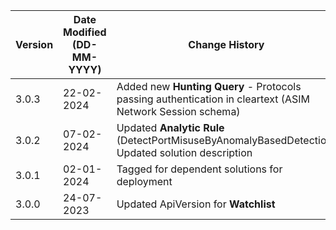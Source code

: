 | **Version** | **Date Modified (DD-MM-YYYY)** | **Change History**                                                    |
|-------------|--------------------------------|-----------------------------------------------------------------------|
| 3.0.3       | 22-02-2024                     |Added new **Hunting Query** - Protocols passing authentication in cleartext (ASIM Network Session schema) |
| 3.0.2       | 07-02-2024                     |Updated **Analytic Rule** (DetectPortMisuseByAnomalyBasedDetection) <br/> Updated  solution description |
| 3.0.1       | 02-01-2024                     |Tagged for dependent solutions for deployment                          |
| 3.0.0       | 24-07-2023                     |Updated ApiVersion for **Watchlist**                                   |
